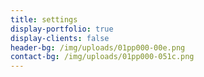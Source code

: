 ```yaml
---
title: settings
display-portfolio: true
display-clients: false
header-bg: /img/uploads/01pp000-00e.png
contact-bg: /img/uploads/01pp000-051c.png
---
```


